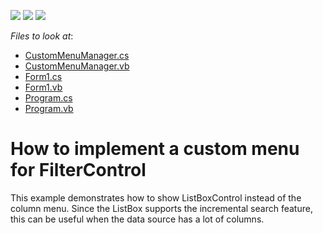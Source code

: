 <!-- default badges list -->
![](https://img.shields.io/endpoint?url=https://codecentral.devexpress.com/api/v1/VersionRange/128621087/13.1.4%2B)
[![](https://img.shields.io/badge/Open_in_DevExpress_Support_Center-FF7200?style=flat-square&logo=DevExpress&logoColor=white)](https://supportcenter.devexpress.com/ticket/details/E3457)
[![](https://img.shields.io/badge/📖_How_to_use_DevExpress_Examples-e9f6fc?style=flat-square)](https://docs.devexpress.com/GeneralInformation/403183)
<!-- default badges end -->
<!-- default file list -->
*Files to look at*:

* [CustomMenuManager.cs](./CS/CustomFilterControlPopupMenu/CustomMenuManager.cs)
* [CustomMenuManager.vb](./CS/CustomFilterControlPopupMenu/CustomMenuManager.vb)
* [Form1.cs](./CS/CustomFilterControlPopupMenu/Form1.cs)
* [Form1.vb](./CS/CustomFilterControlPopupMenu/Form1.vb)
* [Program.cs](./CS/CustomFilterControlPopupMenu/Program.cs)
* [Program.vb](./CS/CustomFilterControlPopupMenu/Program.vb)
<!-- default file list end -->
# How to implement a custom menu for FilterControl


<p>This example demonstrates how to show ListBoxControl instead of the column menu. Since the ListBox supports the incremental search feature, this can be useful when the data source has a lot of columns.</p>

<br/>



